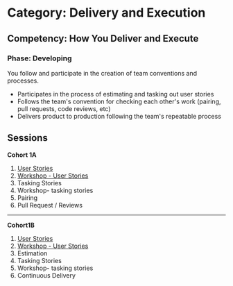# Category: Delivery and Execution
## Competency: How You Deliver and Execute
### Phase: Developing

You follow and participate in the creation of team conventions and processes.
- Participates in the process of estimating and tasking out user stories
- Follows the team's convention for checking each other's work (pairing, pull requests, code reviews, etc)
- Delivers product to production following the team's repeatable process

## Sessions

**Cohort 1A**
1. [User Stories](user_stories.md)
2. [Workshop - User Stories](user_stories_workshop.md)
3. Tasking Stories
4. Workshop- tasking stories
5. Pairing
6. Pull Request / Reviews
----
**Cohort1B**
1. [User Stories](user_stories.md)
2. [Workshop - User Stories](user_stories_workshop.md)
3. Estimation
4. Tasking Stories
5. Workshop- tasking stories
6. Continuous Delivery

